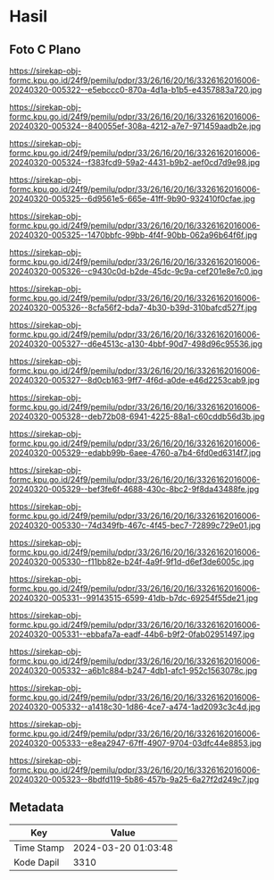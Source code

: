 # Hasil

## Foto C Plano

https://sirekap-obj-formc.kpu.go.id/24f9/pemilu/pdpr/33/26/16/20/16/3326162016006-20240320-005322--e5ebccc0-870a-4d1a-b1b5-e4357883a720.jpg

https://sirekap-obj-formc.kpu.go.id/24f9/pemilu/pdpr/33/26/16/20/16/3326162016006-20240320-005324--840055ef-308a-4212-a7e7-971459aadb2e.jpg

https://sirekap-obj-formc.kpu.go.id/24f9/pemilu/pdpr/33/26/16/20/16/3326162016006-20240320-005324--f383fcd9-59a2-4431-b9b2-aef0cd7d9e98.jpg

https://sirekap-obj-formc.kpu.go.id/24f9/pemilu/pdpr/33/26/16/20/16/3326162016006-20240320-005325--6d9561e5-665e-41ff-9b90-932410f0cfae.jpg

https://sirekap-obj-formc.kpu.go.id/24f9/pemilu/pdpr/33/26/16/20/16/3326162016006-20240320-005325--1470bbfc-99bb-4f4f-90bb-062a96b64f6f.jpg

https://sirekap-obj-formc.kpu.go.id/24f9/pemilu/pdpr/33/26/16/20/16/3326162016006-20240320-005326--c9430c0d-b2de-45dc-9c9a-cef201e8e7c0.jpg

https://sirekap-obj-formc.kpu.go.id/24f9/pemilu/pdpr/33/26/16/20/16/3326162016006-20240320-005326--8cfa56f2-bda7-4b30-b39d-310bafcd527f.jpg

https://sirekap-obj-formc.kpu.go.id/24f9/pemilu/pdpr/33/26/16/20/16/3326162016006-20240320-005327--d6e4513c-a130-4bbf-90d7-498d96c95536.jpg

https://sirekap-obj-formc.kpu.go.id/24f9/pemilu/pdpr/33/26/16/20/16/3326162016006-20240320-005327--8d0cb163-9ff7-4f6d-a0de-e46d2253cab9.jpg

https://sirekap-obj-formc.kpu.go.id/24f9/pemilu/pdpr/33/26/16/20/16/3326162016006-20240320-005328--deb72b08-6941-4225-88a1-c60cddb56d3b.jpg

https://sirekap-obj-formc.kpu.go.id/24f9/pemilu/pdpr/33/26/16/20/16/3326162016006-20240320-005329--edabb99b-6aee-4760-a7b4-6fd0ed6314f7.jpg

https://sirekap-obj-formc.kpu.go.id/24f9/pemilu/pdpr/33/26/16/20/16/3326162016006-20240320-005329--bef3fe6f-4688-430c-8bc2-9f8da43488fe.jpg

https://sirekap-obj-formc.kpu.go.id/24f9/pemilu/pdpr/33/26/16/20/16/3326162016006-20240320-005330--74d349fb-467c-4f45-bec7-72899c729e01.jpg

https://sirekap-obj-formc.kpu.go.id/24f9/pemilu/pdpr/33/26/16/20/16/3326162016006-20240320-005330--f11bb82e-b24f-4a9f-9f1d-d6ef3de6005c.jpg

https://sirekap-obj-formc.kpu.go.id/24f9/pemilu/pdpr/33/26/16/20/16/3326162016006-20240320-005331--99143515-6599-41db-b7dc-69254f55de21.jpg

https://sirekap-obj-formc.kpu.go.id/24f9/pemilu/pdpr/33/26/16/20/16/3326162016006-20240320-005331--ebbafa7a-eadf-44b6-b9f2-0fab02951497.jpg

https://sirekap-obj-formc.kpu.go.id/24f9/pemilu/pdpr/33/26/16/20/16/3326162016006-20240320-005332--a6b1c884-b247-4db1-afc1-952c1563078c.jpg

https://sirekap-obj-formc.kpu.go.id/24f9/pemilu/pdpr/33/26/16/20/16/3326162016006-20240320-005332--a1418c30-1d86-4ce7-a474-1ad2093c3c4d.jpg

https://sirekap-obj-formc.kpu.go.id/24f9/pemilu/pdpr/33/26/16/20/16/3326162016006-20240320-005333--e8ea2947-67ff-4907-9704-03dfc44e8853.jpg

https://sirekap-obj-formc.kpu.go.id/24f9/pemilu/pdpr/33/26/16/20/16/3326162016006-20240320-005323--8bdfd119-5b86-457b-9a25-6a27f2d249c7.jpg


## Metadata

| Key        | Value               |
| ---------- | ------------------- |
| Time Stamp | 2024-03-20 01:03:48 |
| Kode Dapil | 3310                |



